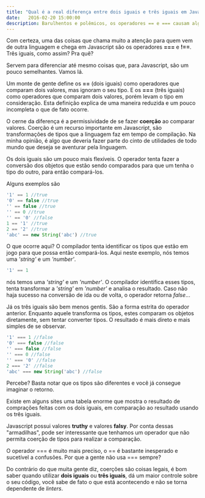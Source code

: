 ```yaml
---
title: "Qual é a real diferença entre dois iguais e três iguais em Javascript?"
date:   2016-02-20 15:00:00
description: Barulhentos e polêmicos, os operadores == e === causam alguma confusão e indignação pra quem não está tão acostumado a usar Javascript. Mas o que realmente ocorre debaixo dos panos?
---
```


Com certeza, uma das coisas que chama muito a atenção para quem vem de outra linguagem e chega em Javascript são os operadores **===** e **!==**. Três iguais, como assim? Pra quê?

Servem para diferenciar até mesmo coisas que, para Javascript, são um pouco semelhantes. Vamos lá.

Um monte de gente define os **==** (dois iguais) como operadores que comparam dois valores, mas ignoram o seu tipo. E os **===** (três iguais) como operadores que comparam dois valores, porém levam o tipo em consideração. Esta definição explica de uma maneira reduzida e um pouco incompleta o que de fato ocorre.

O cerne da diferença é a permissividade de se fazer **coerção** ao comparar valores. Coerção é um recurso importante em Javascript, são transformações de tipos que a linguagem faz em tempo de compilação. Na minha opinião, é algo que deveria fazer parte do cinto de utilidades de todo mundo que deseja se aventurar pela linguagem.

Os dois iguais são um pouco mais flexíveis. O operador tenta fazer a conversão dos objetos que estão sendo comparados para que um tenha o tipo do outro, para então compará-los.

Alguns exemplos são

```javascript
'1' == 1 //true
'0' == false //true
'' == false //true
'' == 0 //true
'' == '0' //false
1 == '1' //true
2 == '2' //true
'abc' == new String('abc') //true
```

O que ocorre aqui? O compilador tenta identificar os tipos que estão em jogo para que possa então compará-los. Aqui neste exemplo, nós temos uma *'string'* e um *'number'*.

```javascript
'1' == 1
```

nós temos uma *'string'* e um *'number'*. O compilador identifica esses tipos, tenta transformar a *'string'* em *'number'* e analisa o resultado.
Caso não haja sucesso na conversão de ida ou de volta, o operador retorna *false*...

Já os três iguais são bem menos gentis. São a forma estrita do operador anterior. Enquanto aquele transforma os tipos, estes comparam os objetos diretamente, sem tentar converter tipos. O resultado é mais direto e mais simples de se observar.

```javascript
'1' === 1 //false
'0' === false //false
'' === false //false
'' === 0 //false
'' === '0' //false
2 === '2' //false
'abc' === new String('abc') //false
```

Percebe? Basta notar que os tipos são diferentes e você já consegue imaginar o retorno.

Existe em alguns sites uma tabela enorme que mostra o resultado de comprações feitas com os dois iguais, em comparação ao resultado usando os três iguais.

Javascript possui valores **truthy** e valores **falsy**. Por conta dessas "armadilhas", pode ser interessante que tenhamos um operador que não permita coerção de tipos para realizar a comparação.

O operador === é muito mais preciso, o == é bastante inesperado e sucetível a confusões. Por que a gente não usa === sempre?

Do contrário do que muita gente diz, coerções são coisas legais, é bom saber quando utilizar **dois iguais** ou **três iguais**, dá um maior controle sobre o seu código, você sabe de fato o que está acontecendo e não se torna dependente de *linters*.
